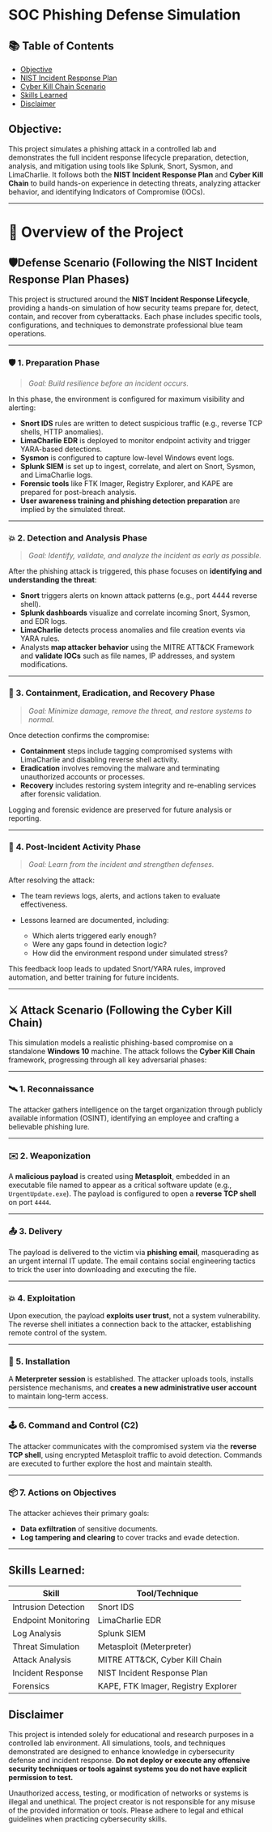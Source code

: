 # SOC Phishing Defense Simulation

## 📚 Table of Contents
- [Objective](#objective)
- [NIST Incident Response Plan](#-nist-incident-response-plan-phases)
- [Cyber Kill Chain Scenario](#-attack-scenario-following-the-cyber-kill-chain)
- [Skills Learned](#skills-learned)
- [Disclaimer](#disclaimer)

## Objective:

This project simulates a phishing attack in a controlled lab and demonstrates the full incident response lifecycle preparation, detection, analysis, and mitigation using tools like Splunk, Snort, Sysmon, and LimaCharlie. It follows both the **NIST Incident Response Plan** and **Cyber Kill Chain** to build hands-on experience in detecting threats, analyzing attacker behavior, and identifying Indicators of Compromise (IOCs).

---

# 🧩 Overview of the Project

## 🛡️Defense Scenario (Following the NIST Incident Response Plan Phases)

This project is structured around the **NIST Incident Response Lifecycle**, providing a hands-on simulation of how security teams prepare for, detect, contain, and recover from cyberattacks. Each phase includes specific tools, configurations, and techniques to demonstrate professional blue team operations.

---

### 🛡️ 1. **Preparation Phase**

> *Goal: Build resilience before an incident occurs.*

In this phase, the environment is configured for maximum visibility and alerting:

* **Snort IDS** rules are written to detect suspicious traffic (e.g., reverse TCP shells, HTTP anomalies).
* **LimaCharlie EDR** is deployed to monitor endpoint activity and trigger YARA-based detections.
* **Sysmon** is configured to capture low-level Windows event logs.
* **Splunk SIEM** is set up to ingest, correlate, and alert on Snort, Sysmon, and LimaCharlie logs.
* **Forensic tools** like FTK Imager, Registry Explorer, and KAPE are prepared for post-breach analysis.
* **User awareness training and phishing detection preparation** are implied by the simulated threat.

---

### 💥 2. **Detection and Analysis Phase**

> *Goal: Identify, validate, and analyze the incident as early as possible.*

After the phishing attack is triggered, this phase focuses on **identifying and understanding the threat**:

* **Snort** triggers alerts on known attack patterns (e.g., port 4444 reverse shell).
* **Splunk dashboards** visualize and correlate incoming Snort, Sysmon, and EDR logs.
* **LimaCharlie** detects process anomalies and file creation events via YARA rules.
* Analysts **map attacker behavior** using the MITRE ATT\&CK Framework and **validate IOCs** such as file names, IP addresses, and system modifications.

---

### 🚨 3. **Containment, Eradication, and Recovery Phase**

> *Goal: Minimize damage, remove the threat, and restore systems to normal.*

Once detection confirms the compromise:

* **Containment** steps include tagging compromised systems with LimaCharlie and disabling reverse shell activity.
* **Eradication** involves removing the malware and terminating unauthorized accounts or processes.
* **Recovery** includes restoring system integrity and re-enabling services after forensic validation.

Logging and forensic evidence are preserved for future analysis or reporting.

---

### 📘 4. **Post-Incident Activity Phase**

> *Goal: Learn from the incident and strengthen defenses.*

After resolving the attack:

* The team reviews logs, alerts, and actions taken to evaluate effectiveness.
* Lessons learned are documented, including:

  * Which alerts triggered early enough?
  * Were any gaps found in detection logic?
  * How did the environment respond under simulated stress?

This feedback loop leads to updated Snort/YARA rules, improved automation, and better training for future incidents.

---

## ⚔️ Attack Scenario (Following the Cyber Kill Chain)

This simulation models a realistic phishing-based compromise on a standalone **Windows 10** machine. The attack follows the **Cyber Kill Chain** framework, progressing through all key adversarial phases:

---

### 🛰️ 1. **Reconnaissance**

The attacker gathers intelligence on the target organization through publicly available information (OSINT), identifying an employee and crafting a believable phishing lure.

---

### ✉️ 2. **Weaponization**

A **malicious payload** is created using **Metasploit**, embedded in an executable file named to appear as a critical software update (e.g., `UrgentUpdate.exe`). The payload is configured to open a **reverse TCP shell** on port `4444`.

---

### 📤 3. **Delivery**

The payload is delivered to the victim via **phishing email**, masquerading as an urgent internal IT update. The email contains social engineering tactics to trick the user into downloading and executing the file.

---

### 💥 4. **Exploitation**

Upon execution, the payload **exploits user trust**, not a system vulnerability. The reverse shell initiates a connection back to the attacker, establishing remote control of the system.

---

### 📡 5. **Installation**

A **Meterpreter session** is established. The attacker uploads tools, installs persistence mechanisms, and **creates a new administrative user account** to maintain long-term access.

---

### 🕹️ 6. **Command and Control (C2)**

The attacker communicates with the compromised system via the **reverse TCP shell**, using encrypted Metasploit traffic to avoid detection. Commands are executed to further explore the host and maintain stealth.

---

### 📦 7. **Actions on Objectives**

The attacker achieves their primary goals:

* **Data exfiltration** of sensitive documents.
* **Log tampering and clearing** to cover tracks and evade detection.

---

## Skills Learned:

| Skill               | Tool/Technique                      |
| ------------------- | ----------------------------------- |
| Intrusion Detection | Snort IDS                           |
| Endpoint Monitoring | LimaCharlie EDR                     |
| Log Analysis        | Splunk SIEM                         |
| Threat Simulation   | Metasploit (Meterpreter)            |
| Attack Analysis     | MITRE ATT\&CK, Cyber Kill Chain     |
| Incident Response   | NIST Incident Response Plan         |
| Forensics           | KAPE, FTK Imager, Registry Explorer |


## Disclaimer

This project is intended solely for educational and research purposes in a controlled lab environment. All simulations, tools, and techniques demonstrated are designed to enhance knowledge in cybersecurity defense and incident response. **Do not deploy or execute any offensive security techniques or tools against systems you do not have explicit permission to test.**

Unauthorized access, testing, or modification of networks or systems is illegal and unethical. The project creator is not responsible for any misuse of the provided information or tools. Please adhere to legal and ethical guidelines when practicing cybersecurity skills.


